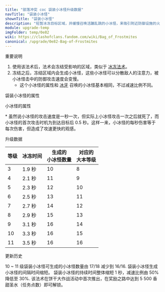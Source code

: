 ```yaml
---
title: "部落冲突 coc 袋装小冰怪升级数据"
navTitle: "袋装小冰怪"
shownTitle: "袋装小冰怪"
description: "短暂冰冻目标区域，并缓慢召唤活蹦乱跳的小冰怪，来吸引附近防御设施的火力，并减缓其速度。"
module: upgrade-temp
imgFolder: temp/0e82
wiki: https://clashofclans.fandom.com/wiki/Bag_of_Frostmites
canonical: /upgrade/0e82-Bag-of-Frostmites
---
```


<UnitInfo :folder="$frontmatter.imgFolder" imgSrc="Bag_of_Frostmites.png" :imgAlt="$frontmatter.navTitle" :description="$frontmatter.description" :isSmallImg="true" />

<SmallTitle>重要说明</SmallTitle>

1. 使用该法术后，法术会冻结受影响的区域，类似于 [冰冻法术](/upgrade/0104-Freeze-Spell)。
2. 冻结之后，冻结区域内会生成小冰怪，这些小冰怪可以分散敌人的注意力，被小冰怪击中的防御攻击速度会变慢。
   - 这个小冰怪的属性和 [冰牙](/upgrade/0284-Frosty) 召唤的小冰怪基本相同，不过减速比例不同。

<SmallTitle>袋装小冰怪的属性</SmallTitle>

<UnitProperties>
    <UnitProperty pKey="影响区域的半径" pValue="1.75 格" />
    <UnitProperty pKey="占据的法术空间" pValue="1" />
    <UnitProperty pKey="所需法术工厂等级" pValue="1" />
    <UnitProperty pKey="所需大本等级" pValue="5" />
    <UnitProperty pKey="法术配置时间" pValue="180" :isTrainingTime="true" />
</UnitProperties>

<SmallTitle>小冰怪的属性</SmallTitle>

<UnitProperties>
    <UnitProperty pKey="攻击偏好" pValue="防御建筑" />
    <UnitProperty pKey="伤害类型" pValue="范围伤害" />
    <UnitProperty pKey="伤害半径" pValue="0.8 格" />
    <UnitProperty pKey="攻击的目标" pValue="地面和空中目标" />
    <UnitProperty pKey="移动速度" pValue="3 格/秒" />
    <UnitProperty pKey="攻击速度" pValue="1 秒/次<sup>*</sup>" />
    <UnitProperty pKey="攻击距离" pValue="2 格" />
    <UnitProperty pKey="每秒伤害" pValue="15" />
    <UnitProperty pKey="每次伤害" pValue="15" />
    <UnitProperty pKey="生命值" pValue="450" />
    <UnitProperty pKey="攻击减速持续时间" pValue="4 秒" />
    <UnitProperty pKey="减速比例" pValue="30% 攻速<br>30% 移速" />
</UnitProperties>

\* 虽然说小冰怪的攻击速度是一秒一次，但实际上小冰怪攻击一次之后就死了，而小冰怪的首次攻击时机为到达目标后 0.5 秒。这样一来，小冰怪的每秒伤害等于每次伤害，但造成了攻速更快的观感。

<SmallTitle>升级数据</SmallTitle>

<UnitTable>

| 等级 | 冰冻时间 |生成的<br>小冰怪数量|对应的<br>大本等级|
|  --- |   ---   |        ---        |       ----     |
|   3  |  1.9 秒 |         10        |        8       |
|   4  |  2.1 秒 |         11        |        9       |
|   5  |  2.3 秒 |         12        |       10       |
|   6  |  2.5 秒 |         13        |       11       |
|   7  |  2.7 秒 |         14        |       12       |
|   8  |  2.9 秒 |         15        |       13       |
|   9  |  3.1 秒 |         16        |       14       |
|  10  |  3.3 秒 |         16        |       15       |
|  11  |  3.5 秒 |         16        |       16       |
</UnitTable>

<SmallTitle>更新历史</SmallTitle>

<Timeline>
    <TimelineItem date="2023/12/21">
        <TimelineRow>10 ~ 11 级袋装小冰怪可生成的小冰怪数量由 17/18 减少到 16/16.</TimelineRow>
        <TimelineRow>袋装小冰怪生成小冰怪的间隔时间缩短。</TimelineRow>
        <TimelineRow>袋装小冰怪的持续时间整体缩短 1 秒，减速比例由 50% 降低至 30%.</TimelineRow>
    </TimelineItem>
    <TimelineItem date="2023/12/18">
        <TimelineRow>该法术在饼干大作战活动中首次推出，在奖励之路中达到 5 500 香甜圣水（任务点数）即可解锁。</TimelineRow>
    </TimelineItem>
    <TimelineItem :historyBottom="true" />
</Timeline>